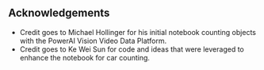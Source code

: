 ## Acknowledgements

* Credit goes to Michael Hollinger for his initial notebook counting objects with the PowerAI Vision Video Data Platform.
* Credit goes to Ke Wei Sun for code and ideas that were leveraged to enhance the notebook for car counting.

